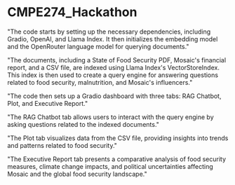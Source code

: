 # CMPE274_Hackathon

&quot;The code starts by setting up the necessary dependencies, including Gradio, OpenAI, and
Llama Index. It then initializes the embedding model and the OpenRouter language model for
querying documents.&quot;

&quot;The documents, including a State of Food Security PDF, Mosaic&#39;s financial report, and a CSV
file, are indexed using Llama Index&#39;s VectorStoreIndex. This index is then used to create a
query engine for answering questions related to food security, malnutrition, and Mosaic&#39;s
influencers.&quot;


&quot;The code then sets up a Gradio dashboard with three tabs: RAG Chatbot, Plot, and Executive
Report.&quot;

&quot;The RAG Chatbot tab allows users to interact with the query engine by asking questions
related to the indexed documents.&quot;

&quot;The Plot tab visualizes data from the CSV file, providing insights into trends and patterns
related to food security.&quot;

&quot;The Executive Report tab presents a comparative analysis of food security measures, climate
change impacts, and political uncertainties affecting Mosaic and the global food security
landscape.&quot;